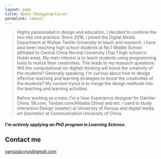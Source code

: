 ```yaml
---
layout: page
title: About Chengyang(Cyrus)
permalink: /about/
---
```


> Highly passionated in design and education, I decided to combine the two into one practice: Since 2016, I joined the Digital Media Department at Wuhan Textile University to teach and research. I have also been teaching high school students at No.1 Middle School affiliated to Central China Normal University (Top 1 high school in Hubei area). My main interest is to teach students using programming tools to realize their creativities. This leads to my research questions: Will the computational (or digital) thinking will boost the creativity of the students? Generally speaking, I'm curious about how to design effective teaching and learning strategies to boost the creativities of the students? My current tryout is to merge the design methods into the teaching and learning activities. 
> 
> Before working as a tutor, I'm a User Experience designer for Daimler China, 58.com, Taobao.com(Alibaba China) and etc. I used to study Interaction Design (master) at University of Kansas and digital media art (bachelor) at Communication University of China.   

##### I'm actively applying an PhD program in Learning Science. 
## Contact me

[yangzaicyrus@gmail.com](mailto:yangzaicyrus@gmail.com)
